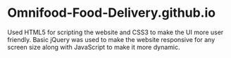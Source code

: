 # Omnifood-Food-Delivery.github.io
Used HTML5 for scripting the website and CSS3 to make the UI more user friendly. Basic jQuery was used to make the website responsive for any screen size along with JavaScript to make it more dynamic.
